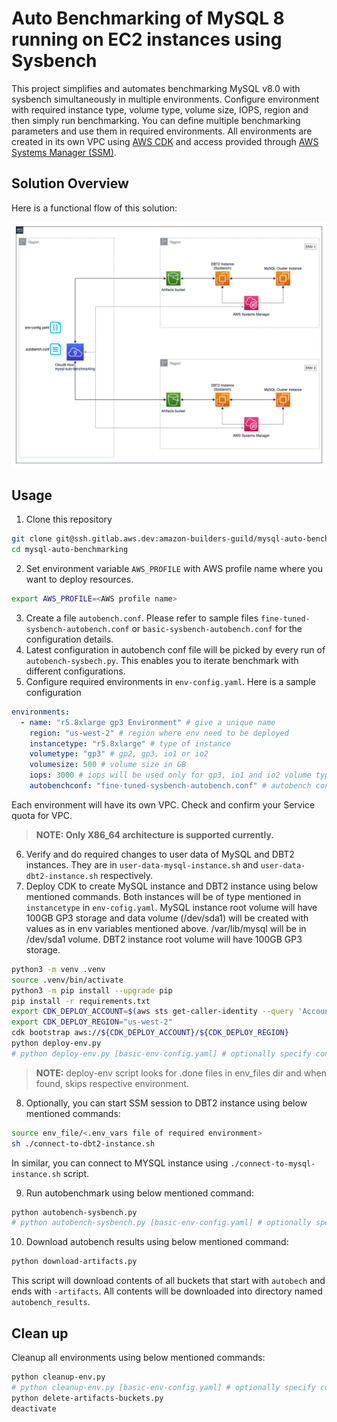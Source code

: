 # Auto Benchmarking of MySQL 8 running on EC2 instances using Sysbench

This project simplifies and automates benchmarking MySQL v8.0 with sysbench simultaneously in multiple environments. Configure environment with required instance type, volume type, volume size, IOPS, region and then simply run benchmarking. You can define multiple benchmarking parameters and use them in required environments. All environments are created in its own VPC using [AWS CDK](https://docs.aws.amazon.com/cdk/v2/guide/getting_started.html) and access provided through [AWS Systems Manager (SSM)](https://aws.amazon.com/systems-manager/).

## Solution Overview

Here is a functional flow of this solution:

![mysql-auto-benchmarking](./mysql-auto-benchmarking.jpg)

## Usage

1. Clone this repository

```bash {"id":"01HJ1D1S6RDA8214G2BKEM4J75"}
git clone git@ssh.gitlab.aws.dev:amazon-builders-guild/mysql-auto-benchmarking.git
cd mysql-auto-benchmarking
```

2. Set environment variable `AWS_PROFILE` with AWS profile name where you want to deploy resources.

```bash {"id":"01HJ1Z3R9JJ2TZJ9A0CXQA4ZH3"}
export AWS_PROFILE=<AWS profile name>
```

3. Create a file `autobench.conf`. Please refer to sample files `fine-tuned-sysbench-autobench.conf` or `basic-sysbench-autobench.conf` for the configuration details.
4. Latest configuration in autobench conf file will be picked by every run of `autobench-sysbech.py`. This enables you to iterate benchmark with different configurations.
5. Configure required environments in `env-config.yaml`. Here is a sample configuration

```yaml {"id":"01HJ1D1S6RDA8214G2BPJZM74C"}
environments:
  - name: "r5.8xlarge gp3 Environment" # give a unique name
    region: "us-west-2" # region where env need to be deployed
    instancetype: "r5.8xlarge" # type of instance
    volumetype: "gp3" # gp2, gp3, io1 or io2
    volumesize: 500 # volume size in GB
    iops: 3000 # iops will be used only for gp3, io1 and io2 volume types
    autobenchconf: "fine-tuned-sysbench-autobench.conf" # autobench conf file name        
```

Each environment will have its own VPC. Check and confirm your Service quota for VPC.

> __NOTE: Only X86_64 architecture is supported currently.__

6. Verify and do required changes to user data of MySQL and DBT2 instances. They are in `user-data-mysql-instance.sh` and `user-data-dbt2-instance.sh` respectively.
7. Deploy CDK to create MySQL instance and DBT2 instance using below mentioned commands. Both instances will be of type mentioned in `instancetype` in `env-cofig.yaml`. MySQL instance root volume will have 100GB GP3 storage and data volume (/dev/sda1) will be created with values as in env variables mentioned above. /var/lib/mysql will be in /dev/sda1 volume. DBT2 instance root volume will have 100GB GP3 storage.

```bash {"id":"01HJ1D1S6RDA8214G2BR9SK2FY"}
python3 -m venv .venv
source .venv/bin/activate
python3 -m pip install --upgrade pip
pip install -r requirements.txt
export CDK_DEPLOY_ACCOUNT=$(aws sts get-caller-identity --query 'Account' --output text)
export CDK_DEPLOY_REGION="us-west-2"
cdk bootstrap aws://${CDK_DEPLOY_ACCOUNT}/${CDK_DEPLOY_REGION}
python deploy-env.py
# python deploy-env.py [basic-env-config.yaml] # optionally specify config file name. By default, it picks up env-config.yaml
```

> __NOTE:__ deploy-env script looks for .done files in env_files dir and when found, skips respective environment.

8. Optionally, you can start SSM session to DBT2 instance using below mentioned commands:

```bash {"id":"01HJ1D1S6RDA8214G2BVXK4TSY"}
source env_file/<.env_vars file of required environment>
sh ./connect-to-dbt2-instance.sh
```

In similar, you can connect to MYSQL instance using `./connect-to-mysql-instance.sh` script.

9. Run autobenchmark using below mentioned command:

```bash {"id":"01HJ1D1S6RDA8214G2BYWXS4P4"}
python autobench-sysbench.py
# python autobench-sysbench.py [basic-env-config.yaml] # optionally specify config file name. By default, it picks up env-config.yaml
```

10. Download autobench results using below mentioned command:

```bash {"id":"01HJ1D1S6RDA8214G2C0EA6K52"}
python download-artifacts.py
```

This script will download contents of all buckets that start with `autobech` and ends with `-artifacts`. All contents will be downloaded into directory named `autobench_results`.

## Clean up

Cleanup all environments using below mentioned commands:

```bash {"id":"01HJ1D1S6RDA8214G2C0RYV4FE"}
python cleanup-env.py
# python cleanup-env.py [basic-env-config.yaml] # optionally specify config file name. By default, it picks up env-config.yaml
python delete-artifacts-buckets.py
deactivate
```
